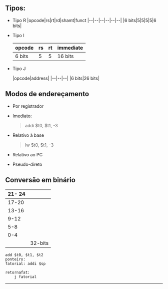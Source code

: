 
## Tipos:

* Tipo R
	|opcode|rs|rt|rd|shamt|funct
	|--|--|--|--|--|--|
	|6 bits|5|5|5|5|6 bits|
* Tipo I 

	|opcode|rs	|rt	|immediate
	|--|--|--|--|
	|6 bits| 5|5|16 bits
* Tipo J

	|opcode|address|
	|--|--|--|
	|6 bits|26 bits|

## Modos de endereçamento

* Por registrador 

* Imediato:
	> addi $t0, $t1, -3
* Relativo à base
	> lw $t0, $t1, -3
* Relativo ao PC
* Pseudo-direto

## Conversão em binário
|21- 24  |  |
|--|--|
|17-20  |  |
|13-16 | |
|9-12 | |
|5-8 | |
|0-4||
||32-bits|

	add $t0, $t1, $t2
	ponteiro:
	fatorial: addi $sp
	
	retornafat:
		j fatorial
---


<!--stackedit_data:
eyJoaXN0b3J5IjpbLTE3OTE0NTgxMDksMTI4NDcxNzI5OF19
-->